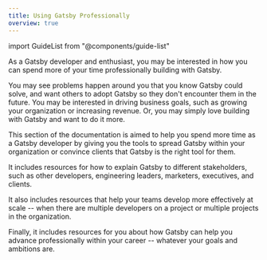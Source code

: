 ```yaml
---
title: Using Gatsby Professionally
overview: true
---
```


import GuideList from "@components/guide-list"

As a Gatsby developer and enthusiast, you may be interested in how you can spend more of your time professionally building with Gatsby.

You may see problems happen around you that you know Gatsby could solve, and want others to adopt Gatsby so they don't encounter them in the future. You may be interested in driving business goals, such as growing your organization or increasing revenue. Or, you may simply love building with Gatsby and want to do it more.

This section of the documentation is aimed to help you spend more time as a Gatsby developer by giving you the tools to spread Gatsby within your organization or convince clients that Gatsby is the right tool for them.

It includes resources for how to explain Gatsby to different stakeholders, such as other developers, engineering leaders, marketers, executives, and clients.

It also includes resources that help your teams develop more effectively at scale -- when there are multiple developers on a project or multiple projects in the organization.

Finally, it includes resources for you about how Gatsby can help you advance professionally within your career -- whatever your goals and ambitions are.

<GuideList slug={props.slug} />
